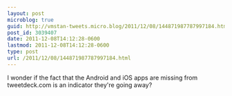 ```yaml
---
layout: post
microblog: true
guid: http://vmstan-tweets.micro.blog/2011/12/08/144871987787997184.html
post_id: 3039407
date: 2011-12-08T14:12:28-0600
lastmod: 2011-12-08T14:12:28-0600
type: post
url: /2011/12/08/144871987787997184.html
---
```

I wonder if the fact that the Android and iOS apps are missing from tweetdeck.com is an indicator they're going away?
